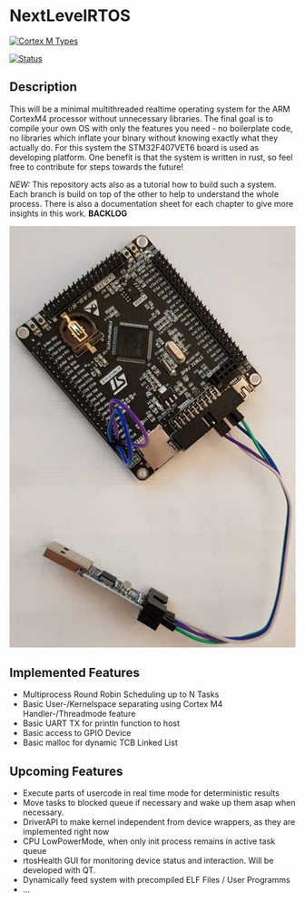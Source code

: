 # NextLevelRTOS

[![Cortex M Types](https://img.shields.io/badge/target-thumbv7em--none--eabihf-green)](https://docs.rust-embedded.org/cortex-m-quickstart/cortex_m_quickstart/) 

[![Status](https://img.shields.io/badge/Status-W.I.P-red)]()

## Description
This will be a minimal multithreaded realtime operating system for the ARM CortexM4 processor without unnecessary libraries. The final goal is to compile your own OS with only the features you need - no boilerplate code, no libraries which inflate your binary without knowing exactly what they actually do. 
For this system the STM32F407VET6 board is used as developing platform.
One benefit is that the system is written in rust, so feel free to contribute for steps towards the future!

*NEW:* This repository acts also as a tutorial how to build such a system. Each branch is build on top of the other to help to understand the whole process. There is also a documentation sheet for each chapter to give more insights in this work. **BACKLOG**

![Board](assets/device.png)

## Implemented Features
* Multiprocess Round Robin Scheduling up to N Tasks
* Basic User-/Kernelspace separating using Cortex M4 Handler-/Threadmode feature
* Basic UART TX for println function to host
* Basic access to GPIO Device
* Basic malloc for dynamic TCB Linked List

## Upcoming Features
* Execute parts of usercode in real time mode for deterministic results
* Move tasks to blocked queue if necessary and wake up them asap when necessary.
* DriverAPI to make kernel independent from device wrappers, as they are implemented right now
* CPU LowPowerMode, when only init process remains in active task queue
* rtosHealth GUI for monitoring device status and interaction. Will be developed with QT.
* Dynamically feed system with precompiled ELF Files / User Programms
* ...
